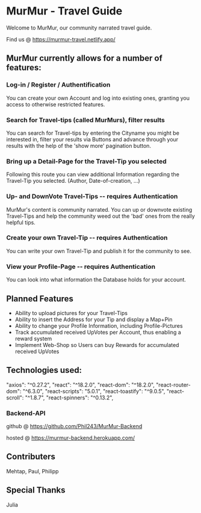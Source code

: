 # MurMur - Travel Guide

Welcome to MurMur, our community narrated travel guide.

Find us @ https://murmur-travel.netlify.app/

## MurMur currently allows for a number of features:


### Log-in / Register / Authentification

You can create your own Account and log into existing ones, granting you access to otherwise restricted features.

### Search for Travel-tips (called MurMurs), filter results

You can search for Travel-tips by entering the Cityname you might be interested in, filter your results via Buttons and advance through your results with the help of the 'show more' pagination button.

### Bring up a Detail-Page for the Travel-Tip you selected

Following this route you can view additional Information regarding the Travel-Tip you selected. (Author, Date-of-creation, ...)

### Up- and DownVote Travel-Tips -- requires Authentication

MurMur's content is community narrated. You can up or downvote existing Travel-Tips and help the community weed out the 'bad' ones from the really helpful tips.

### Create your own Travel-Tip -- requires Authentication

You can write your own Travel-Tip and publish it for the community to see.

### View your Profile-Page -- requires Authentication

You can look into what information the Database holds for your account.

## Planned Features

- Ability to upload pictures for your Travel-Tips
- Ability to insert the Address for your Tip and display a Map+Pin
- Ability to change your Profile Information, including Profile-Pictures
- Track accumulated received UpVotes per Account, thus enabling a reward system
- Implement Web-Shop so Users can buy Rewards for accumulated received UpVotes

## Technologies used:

"axios": "^0.27.2",
"react": "^18.2.0",
"react-dom": "^18.2.0",
"react-router-dom": "^6.3.0",
"react-scripts": "5.0.1",
"react-toastify": "^9.0.5",
"react-scroll": "^1.8.7",
"react-spinners": "^0.13.2",

### Backend-API

github @ https://github.com/Phil243/MurMur-Backend

hosted @ https://murmur-backend.herokuapp.com/

## Contributers

Mehtap, Paul, Philipp

## Special Thanks

Julia

